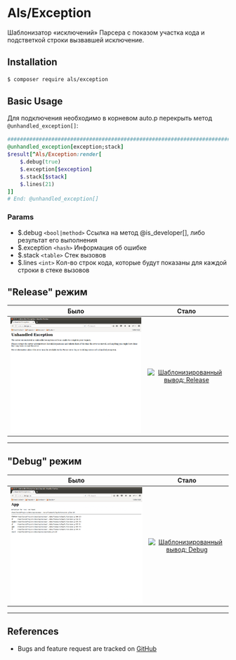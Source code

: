 # Als/Exception

Шаблонизатор «исключений» Парсера с показом участка кода и подстветкой строки вызвавшей исключение.


## Installation

```bash
$ composer require als/exception
```


## Basic Usage

Для подключения необходимо в корневом auto.p перекрыть метод `@unhandled_exception[]`:

```ruby
###############################################################################
@unhandled_exception[exception;stack]
$result[^Als/Exception:render[
	$.debug(true)
	$.exception[$exception]
	$.stack[$stack]
	$.lines(21)
]]
# End: @unhandled_exception[]
```

### Params

* $.debug `<bool|method>` Ссылка на метод @is_developer[], либо результат его выполнения
* $.exception `<hash>` Информация об ошибке
* $.stack `<table>` Стек вызовов
* $.lines `<int>` Кол-во строк кода, которые будут показаны для каждой строки в стеке вызовов



## "Release" режим
| Было | Стало |
| :---------: | :---------------: |
| [![Стандартный вывод: Release](doc/img/default-release.jpg)](doc/img/default-release.jpg) | [![Шаблонизированный вывод: Release](doc/img/templated-release.jpg)](doc/img/templated-release.jpg) |

---

## "Debug" режим
| Было | Стало |
| :---------: | :---------------: |
| [![Стандартный вывод: Debug](doc/img/default-debug.jpg)](doc/img/default-debug.jpg) | [![Шаблонизированный вывод: Debug](doc/img/templated-debug.jpg)](doc/img/templated-debug.jpg) |

---


## References

- Bugs and feature request are tracked on [GitHub](https://github.com/parser3/als.exception/issues)
